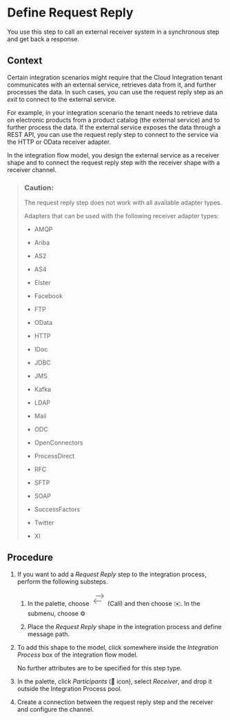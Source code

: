 <!-- loiodc39fdd4a44d4b9a9eabb56f49434250 -->

<link rel="stylesheet" type="text/css" href="../css/sap-icons.css"/>

# Define Request Reply

You use this step to call an external receiver system in a synchronous step and get back a response.



## Context

Certain integration scenarios might require that the Cloud Integration tenant communicates with an external service, retrieves data from it, and further processes the data. In such cases, you can use the request reply step as an *exit* to connect to the external service.

For example, in your integration scenario the tenant needs to retrieve data on electronic products from a product catalog \(the external service\) and to further process the data. If the external service exposes the data through a REST API, you can use the request reply step to connect to the service via the HTTP or OData receiver adapter.

In the integration flow model, you design the external service as a receiver shape and to connect the request reply step with the receiver shape with a receiver channel.

> ### Caution:  
> The request reply step does not work with all available adapter types.
> 
> Adapters that can be used with the following receiver adapter types:
> 
> -   AMQP
> 
> -   Ariba
> 
> -   AS2
> 
> -   AS4
> 
> -   Elster
> 
> -   Facebook
> 
> -   FTP
> 
> -   OData
> 
> -   HTTP
> 
> -   IDoc
> 
> -   JDBC
> 
> -   JMS
> 
> -   Kafka
> 
> -   LDAP
> 
> -   Mail
> 
> -   ODC
> 
> -   OpenConnectors
> 
> -   ProcessDirect
> 
> -   RFC
> 
> -   SFTP
> 
> -   SOAP
> 
> -   SuccessFactors
> 
> -   Twitter
> 
> -   XI



## Procedure

1.  If you want to add a *Request Reply* step to the integration process, perform the following substeps.

    1.  In the palette, choose ![](images/external_call_bfbf8b0.png) \(Call\) and then choose :envelope:. In the submenu, choose :gear:

    2.  Place the *Request Reply* shape in the integration process and define message path.


2.  To add this shape to the model, click somewhere inside the *Integration Process* box of the integration flow model.

    No further attributes are to be specified for this step type.

3.  In the palette, click *Participants* \(<span class="SAP-icons"></span> icon\), select *Receiver*, and drop it outside the Integration Process pool.

4.  Create a connection between the request reply step and the receiver and configure the channel.



